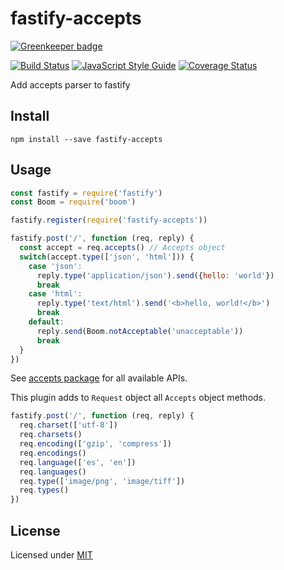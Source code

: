 # fastify-accepts

[![Greenkeeper badge](https://badges.greenkeeper.io/fastify/fastify-accepts.svg)](https://greenkeeper.io/)

[![Build Status](https://travis-ci.org/fastify/fastify-accepts.svg?branch=master)](https://travis-ci.org/fastify/fastify-accepts)
[![JavaScript Style Guide](https://img.shields.io/badge/code_style-standard-brightgreen.svg)](https://standardjs.com)
[![Coverage Status](https://coveralls.io/repos/github/fastify/fastify-accepts/badge.svg?branch=feature%2Fshortcuts)](https://coveralls.io/github/fastify/fastify-accepts?branch=feature%2Fshortcuts)

Add accepts parser to fastify

## Install

`npm install --save fastify-accepts`

## Usage

```js
const fastify = require('fastify')
const Boom = require('boom')

fastify.register(require('fastify-accepts'))

fastify.post('/', function (req, reply) {
  const accept = req.accepts() // Accepts object
  switch(accept.type(['json', 'html'])) {
    case 'json':
      reply.type('application/json').send({hello: 'world'})
      break
    case 'html':
      reply.type('text/html').send('<b>hello, world!</b>')
      break
    default:
      reply.send(Boom.notAcceptable('unacceptable'))
      break
  }
})
```

See [accepts package](https://www.npmjs.com/package/accepts) for all available APIs.

This plugin adds to `Request` object all `Accepts` object methods.

```js
fastify.post('/', function (req, reply) {
  req.charset(['utf-8'])
  req.charsets()
  req.encoding(['gzip', 'compress'])
  req.encodings()
  req.language(['es', 'en'])
  req.languages()
  req.type(['image/png', 'image/tiff'])
  req.types()
})
```

## License

Licensed under [MIT](./LICENSE)

